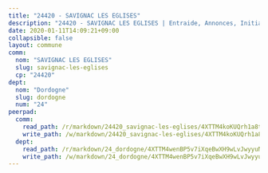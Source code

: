 ```yaml
---
title: "24420 - SAVIGNAC LES EGLISES"
description: "24420 - SAVIGNAC LES EGLISES | Entraide, Annonces, Initiatives"
date: 2020-01-11T14:09:21+09:00
collapsible: false
layout: commune
comm:
  nom: "SAVIGNAC LES EGLISES"
  slug: savignac-les-eglises
  cp: "24420"
dept:
  nom: "Dordogne"
  slug: dordogne
  num: "24"
peerpad:
  comm:
    read_path: /r/markdown/24420_savignac-les-eglises/4XTTM4koKUQrh1a8tMoGoRfKCpNZHNGkQSpWu7woPLKaosV6J
    write_path: /w/markdown/24420_savignac-les-eglises/4XTTM4koKUQrh1a8tMoGoRfKCpNZHNGkQSpWu7woPLKaosV6J-K3TgU5W1dgRnwmGA2oj4vKbW2EZooB1FHBLkmxfxnQcsd7Beq5G5Ln74Z3ZXEixHgsXYpMjzXw4FoDjgTz6yey1nsYCYBqXQkRVcnb1SMXymiQDzK6pGruEgMMgreqGTCRrTaNRg
  dept:
    read_path: /r/markdown/24_dordogne/4XTTM4wenBP5v7iXqeBwXH9wLvJwyyuNKzLxRyGzSZXmCuzgg
    write_path: /w/markdown/24_dordogne/4XTTM4wenBP5v7iXqeBwXH9wLvJwyyuNKzLxRyGzSZXmCuzgg-K3TgUusQQUSAmJPXozCTSBeqjqksxkVWGVxtHwEFrs5RuocQr8weKG2oQg7MVeg2F9Hhv7ggtBiBU8D9pdXEPa9M67VU3BzgAG9BCtQw3VY3Xcxk2YSegk3iUXMkpicGxxJr7mWp
---
```


